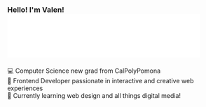 ### Hello! I'm Valen! <img src="hello.svg" alt="| ˙ᵕ˙ )ﾉﾞ"/>
💻 Computer Science new grad from CalPolyPomona<br/>
🎨 Frontend Developer passionate in interactive and creative web experiences<br/>
🌱 Currently learning web design and all things digital media!<br/>
